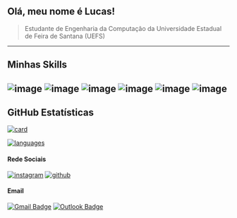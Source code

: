 ## Olá, meu nome é Lucas!

> Estudante de Engenharia da Computação da Universidade Estadual de Feira de Santana (UEFS)

----

## Minhas Skills

![image](https://img.shields.io/badge/C-00599C?style=for-the-badge&logo=c&logoColor=white)
![image](https://img.shields.io/badge/C%2B%2B-00599C?style=for-the-badge&logo=c%2B%2B&logoColor=white)
![image](https://img.shields.io/badge/Java-ED8B00?style=for-the-badge&logo=java&logoColor=white)
![image](https://img.shields.io/badge/Python-3776AB?style=for-the-badge&logo=python&logoColor=white)
![image](https://img.shields.io/badge/Linux-E34F26?style=for-the-badge&logo=linux&logoColor=black)
![image](https://img.shields.io/badge/Windows-017AD7?style=for-the-badge&logo=windows&logoColor=white)
---

## **GitHub Estatísticas**

[![card](https://github-readme-stats.vercel.app/api?username=lpaivao&theme=codeSTACKr&show_icons=true)](https://github.com/anuraghazra/github-readme-stats)

[![languages](https://github-readme-stats.vercel.app/api/top-langs/?username=lpaivao&hide=html&layout=compact&theme=codeSTACKr)](https://github.com/anuraghazra/github-readme-stats)

#### Rede Sociais
[![instagram](https://img.shields.io/badge/Instagram-E4405F?style=for-the-badge&logo=instagram&logoColor=white)](https://www.instagram.com/lpaivao/)
[![github](https://img.shields.io/badge/GitHub-100000?style=for-the-badge&logo=github&logoColor=white)](https://github.com/lpaivao/)

#### Email

[![Gmail Badge](https://img.shields.io/badge/Gmail-D14836?style=for-the-badge&logo=gmail&logoColor=white&link=mailto:lpaivauefs@gmail.com)](mailto:lpaivauefs@gmail.com)
[![Outlook Badge](https://img.shields.io/badge/Microsoft_Outlook-0078D4?style=for-the-badge&logo=microsoft-outlook&logoColor=white&link=mailto:lucaspaiva@windowslive.com)](mailto:lucaspaiva@windowslive.com)

